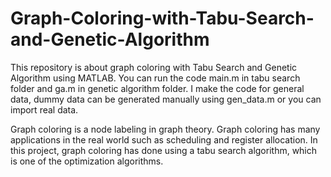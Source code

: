 # Graph-Coloring-with-Tabu-Search-and-Genetic-Algorithm
This repository is about graph coloring with Tabu Search and Genetic Algorithm using MATLAB. You can run the code main.m in tabu search folder and ga.m in genetic algorithm folder. I make the code for general data, dummy data can be generated manually using gen_data.m or you can import real data.

Graph coloring is a node labeling in graph theory. Graph coloring has many applications in the real world such as scheduling and register allocation. In this project, graph coloring has done using a tabu search algorithm, which is one of the optimization algorithms.
